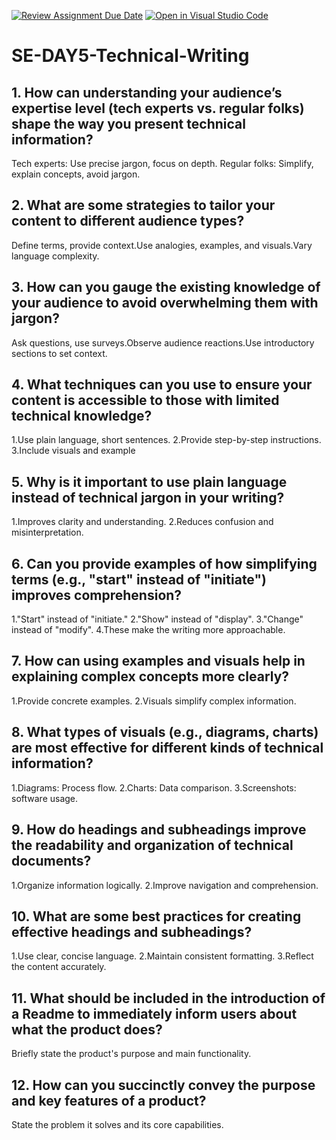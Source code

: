 [![Review Assignment Due Date](https://classroom.github.com/assets/deadline-readme-button-22041afd0340ce965d47ae6ef1cefeee28c7c493a6346c4f15d667ab976d596c.svg)](https://classroom.github.com/a/zsAR-pyY)
[![Open in Visual Studio Code](https://classroom.github.com/assets/open-in-vscode-2e0aaae1b6195c2367325f4f02e2d04e9abb55f0b24a779b69b11b9e10269abc.svg)](https://classroom.github.com/online_ide?assignment_repo_id=18627193&assignment_repo_type=AssignmentRepo)
# SE-DAY5-Technical-Writing
## 1. How can understanding your audience’s expertise level (tech experts vs. regular folks) shape the way you present technical information?
Tech experts: Use precise jargon, focus on depth.
Regular folks: Simplify, explain concepts, avoid jargon.
## 2. What are some strategies to tailor your content to different audience types?
Define terms, provide context.Use analogies, examples, and visuals.Vary language complexity.
## 3. How can you gauge the existing knowledge of your audience to avoid overwhelming them with jargon?
Ask questions, use surveys.Observe audience reactions.Use introductory sections to set context.
## 4. What techniques can you use to ensure your content is accessible to those with limited technical knowledge?
1.Use plain language, short sentences.
2.Provide step-by-step instructions.
3.Include visuals and example
## 5. Why is it important to use plain language instead of technical jargon in your writing?
1.Improves clarity and understanding.
2.Reduces confusion and misinterpretation.
## 6. Can you provide examples of how simplifying terms (e.g., "start" instead of "initiate") improves comprehension?
1."Start" instead of "initiate."
2."Show" instead of "display".
3."Change" instead of "modify".
4.These make the writing more approachable.
## 7. How can using examples and visuals help in explaining complex concepts more clearly?
1.Provide concrete examples.
2.Visuals simplify complex information.
## 8. What types of visuals (e.g., diagrams, charts) are most effective for different kinds of technical information?
1.Diagrams: Process flow.
2.Charts: Data comparison.
3.Screenshots: software usage.
## 9. How do headings and subheadings improve the readability and organization of technical documents?
1.Organize information logically.
2.Improve navigation and comprehension.
## 10. What are some best practices for creating effective headings and subheadings?
1.Use clear, concise language.
2.Maintain consistent formatting.
3.Reflect the content accurately.
## 11. What should be included in the introduction of a Readme to immediately inform users about what the product does?
Briefly state the product's purpose and main functionality.
## 12. How can you succinctly convey the purpose and key features of a product?
State the problem it solves and its core capabilities.
